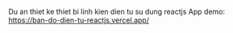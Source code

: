 Du an thiet ke thiet bi linh kien dien tu su dung reactjs
App demo: https://ban-do-dien-tu-reactjs.vercel.app/

